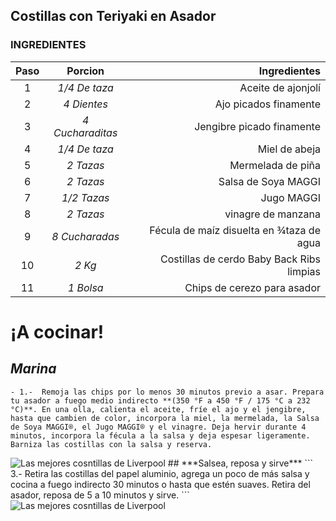 ## **Costillas con Teriyaki en Asador**

### INGREDIENTES

| **Paso** | **Porcion** | **Ingredientes** |
| :---: | :---: | ---: |
1| *1/4 De taza* | Aceite de ajonjolí       |
2| *4 Dientes* | Ajo picados finamente |
3| *4 Cucharaditas* | Jengibre picado finamente |
4| *1/4 De taza* | Miel de abeja |
5| *2 Tazas* | Mermelada de piña |
6| *2 Tazas* | Salsa de Soya MAGGI |
7| *1/2 Tazas* | Jugo MAGGI |
8| *2 Tazas* | vinagre de manzana |
9| *8 Cucharadas* | Fécula de maíz disuelta en ¾taza de agua |
10| *2 Kg* | Costillas de cerdo Baby Back Ribs limpias |
11| *1 Bolsa* | Chips de cerezo para asador |

# ¡A cocinar!

## ***Marina***
```
- 1.-  Remoja las chips por lo menos 30 minutos previo a asar. Prepara tu asador a fuego medio indirecto **(350 °F a 450 °F / 175 °C a 232 °C)**. En una olla, calienta el aceite, fríe el ajo y el jengibre, hasta que cambien de color, incorpora la miel, la mermelada, la Salsa de Soya MAGGI®, el Jugo MAGGI® y el vinagre. Deja hervir durante 4 minutos, incorpora la fécula a la salsa y deja espesar ligeramente. Barniza las costillas con la salsa y reserva.
```

<picture>
 <source media="(prefers-color-scheme: dark)" srcset="https://encrypted-tbn0.gstatic.com/images?q=tbn:ANd9GcQiUDAjlsJNvVf_wHuAbukkOQsU_FGm058Vxg&usqp=CAU">
 <source media="(prefers-color-scheme: light)" srcset="https://encrypted-tbn0.gstatic.com/images?q=tbn:ANd9GcQiUDAjlsJNvVf_wHuAbukkOQsU_FGm058Vxg&usqp=CAU">
 <img alt="Las mejores cosntillas de Liverpool" src="YOUR-DEFAULT-IMAGE">
</picture>
## ***Salsea, reposa y sirve***
```
3.- Retira las costillas del papel aluminio, agrega un poco de más salsa y cocina a fuego indirecto 30 minutos o hasta que estén suaves. Retira del asador, reposa de 5 a 10 minutos y sirve.
```
<picture>
 <source media="(prefers-color-scheme: dark)" srcset="https://www.cocinavital.mx/wp-content/uploads/2017/08/costillas-con-elote-e1560537976531.jpg">
 <source media="(prefers-color-scheme: light)" srcset="https://www.cocinavital.mx/wp-content/uploads/2017/08/costillas-con-elote-e1560537976531.jpg">
 <img alt="Las mejores cosntillas de Liverpool" src="YOUR-DEFAULT-IMAGE">
</picture>




